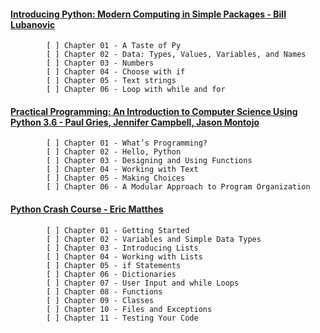 #### [Introducing Python: Modern Computing in Simple Packages - Bill Lubanovic](https://www.oreilly.com/library/view/introducing-python-2nd/9781492051374/)

            [ ] Chapter 01 - A Taste of Py
            [ ] Chapter 02 - Data: Types, Values, Variables, and Names
            [ ] Chapter 03 - Numbers
            [ ] Chapter 04 - Choose with if
            [ ] Chapter 05 - Text strings
            [ ] Chapter 06 - Loop with while and for
            
#### [Practical Programming: An Introduction to Computer Science Using Python 3.6 -  Paul Gries, Jennifer Campbell, Jason Montojo](https://pragprog.com/titles/gwpy3/practical-programming-third-edition/)

            [ ] Chapter 01 - What’s Programming?
            [ ] Chapter 02 - Hello, Python
            [ ] Chapter 03 - Designing and Using Functions
            [ ] Chapter 04 - Working with Text
            [ ] Chapter 05 - Making Choices
            [ ] Chapter 06 - A Modular Approach to Program Organization

#### [Python Crash Course - Eric Matthes](https://nostarch.com/python-crash-course-3rd-edition)

            [ ] Chapter 01 - Getting Started
            [ ] Chapter 02 - Variables and Simple Data Types
            [ ] Chapter 03 - Introducing Lists
            [ ] Chapter 04 - Working with Lists
            [ ] Chapter 05 - if Statements
            [ ] Chapter 06 - Dictionaries
            [ ] Chapter 07 - User Input and while Loops
            [ ] Chapter 08 - Functions
            [ ] Chapter 09 - Classes
            [ ] Chapter 10 - Files and Exceptions
            [ ] Chapter 11 - Testing Your Code
